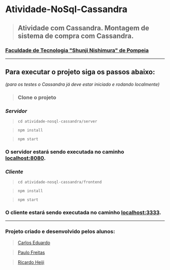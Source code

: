 # **Atividade-NoSql-Cassandra**

> ## Atividade com Cassandra. Montagem de sistema de compra com Cassandra.

### [Faculdade de Tecnologia "Shunji Nishimura" de Pompeia](https://sites.google.com/fatecpompeia.edu.br/new/home)

---

## Para executar o projeto siga os passos abaixo:
*(para os testes o Cassandra já deve estar iniciado e rodando localmente)*

> ### Clone o projeto

### ***Servidor***

> ``cd atividade-nosql-cassandra/server``

> ``npm install``

> ``npm start``

### O servidor estará sendo executada no caminho [localhost:8080](http://localhost:8080/).

### ***Cliente***

> ``cd atividade-nosql-cassandra/frontend``

> ``npm install``

> ``npm start``

### O cliente estará sendo executada no caminho [localhost:3333](http://localhost:3333/).

---

### Projeto criado e desenvolvido pelos alunos:
> [Carlos Eduardo](https://gitlab.com/Cadub)

> [Paulo Freitas](https://gitlab.com/paulosfjunior)

> [Ricardo Heiji](https://gitlab.com/Heiji)
